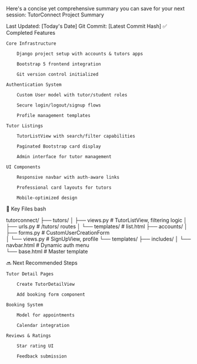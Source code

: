 Here's a concise yet comprehensive summary you can save for your next session:
TutorConnect Project Summary

Last Updated: [Today's Date]
Git Commit: [Latest Commit Hash]
✅ Completed Features

    Core Infrastructure

        Django project setup with accounts & tutors apps

        Bootstrap 5 frontend integration

        Git version control initialized

    Authentication System

        Custom User model with tutor/student roles

        Secure login/logout/signup flows

        Profile management templates

    Tutor Listings

        TutorListView with search/filter capabilities

        Paginated Bootstrap card display

        Admin interface for tutor management

    UI Components

        Responsive navbar with auth-aware links

        Professional card layouts for tutors

        Mobile-optimized design

📂 Key Files
bash

tutorconnect/
├── tutors/
│   ├── views.py       # TutorListView, filtering logic
│   ├── urls.py        # /tutors/ routes
│   └── templates/     # list.html
├── accounts/
│   ├── forms.py       # CustomUserCreationForm  
│   └── views.py       # SignUpView, profile
└── templates/
    ├── includes/
    │   └── navbar.html # Dynamic auth menu  
    └── base.html      # Master template

🔜 Next Recommended Steps

    Tutor Detail Pages

        Create TutorDetailView

        Add booking form component

    Booking System

        Model for appointments

        Calendar integration

    Reviews & Ratings

        Star rating UI

        Feedback submission
